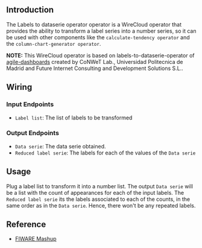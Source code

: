 ## Introduction

The Labels to dataserie operator operator is a WireCloud operator that provides the ability to transform a label series into a number series, so it can be used with other components like the `calculate-tendency operator` and the `column-chart-generator operator`.

**NOTE:**
This WireCloud operator is based on labels-to-dataserie-operator of [agile-dashboards](https://github.com/Wirecloud/agile-dashboards)
created by CoNWeT Lab., Universidad Politecnica de Madrid and Future Internet Consulting and Development Solutions S.L..

## Wiring

### Input Endpoints

- `Label list`: The list of labels to be transformed

### Output Endpoints

- `Data serie`: The data serie obtained.
- `Reduced label serie`: The labels for each of the values of the `Data serie`

## Usage

Plug a label list to transform it into a number list.
The output `Data serie` will be a list with the count of appearances for each of the input labels.
The `Reduced label serie` its the labels associated to each of the counts, in the same order as in the `Data serie`. Hence, there won't be any repeated labels.

## Reference

- [FIWARE Mashup](https://mashup.lab.fiware.org/)
